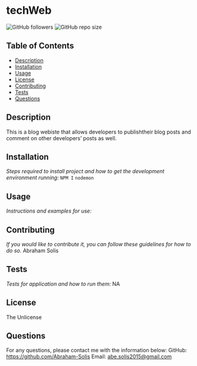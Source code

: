 # techWeb
![GitHub followers](https://img.shields.io/github/followers/Abraham-Solis?style=social) ![GitHub repo size](https://img.shields.io/github/repo-size/Abraham-Solis/https://github.com/Abraham-Solis/suNodeKu)

  ## Table of Contents
  - [Description](#description)
  - [Installation](#installation)
  - [Usage](#usage)
  - [License](#license)
  - [Contributing](#contributing)
  - [Tests](#tests)
  - [Questions](#questions)

  ## Description
  This is a blog webiste that allows developers to publishtheir blog posts and comment on other developers’ posts as well.

  ## Installation
  *Steps required to install project and how to get the development environment running:*
  `NPM I`
  `nodemon`

  ## Usage
  *Instructions and examples for use:*
  

  ## Contributing
  *If you would like to contribute it, you can follow these guidelines for how to do so.*
  Abraham Solis
  
  ## Tests
  *Tests for application and how to run them:*
  NA

  ## License
  The Unlicense

  ## Questions
  For any questions, please contact me with the information below:
  GitHub: https://github.com/Abraham-Solis
  Email: abe.solis2015@gmail.com